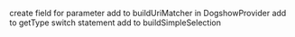create field for parameter
add to buildUriMatcher in DogshowProvider
add to getType switch statement
add to buildSimpleSelection